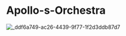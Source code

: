 # Apollo-s-Orchestra

![_ddf6a749-ac26-4439-9f77-1f2d3ddb87d7](https://github.com/user-attachments/assets/a06efd99-327f-4cc3-8da5-7b2b6a4ea683)
